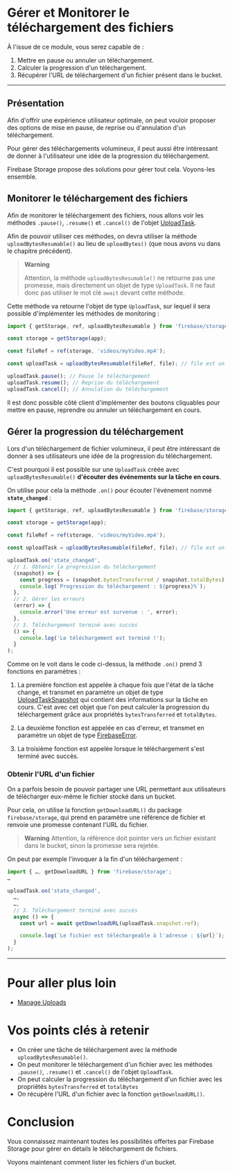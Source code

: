 # Gérer et Monitorer le téléchargement des fichiers

À l'issue de ce module, vous serez capable de :

1. Mettre en pause ou annuler un téléchargement.
2. Calculer la progression d'un téléchargement.
3. Récupérer l'URL de téléchargement d'un fichier présent dans le bucket.

---

## Présentation

Afin d'offrir une expérience utilisateur optimale, on peut vouloir proposer des options de mise en pause, de reprise ou d'annulation d'un téléchargement.

Pour gérer des téléchargements volumineux, il peut aussi être intéressant de donner à l'utilisateur une idée de la progression du téléchargement.

Firebase Storage propose des solutions pour gérer tout cela. Voyons-les ensemble.

## Monitorer le téléchargement des fichiers

Afin de monitorer le téléchargement des fichiers, nous allons voir les méthodes `.pause()`, `.resume()` et `.cancel()` de l'objet [UploadTask](https://firebase.google.com/docs/reference/js/storage.uploadtask.md?hl=en#uploadtask_interface).

Afin de pouvoir utiliser ces méthodes, on devra utiliser la méthode `uploadBytesResumable()` au lieu de `uploadBytes()` (que nous avons vu dans le chapitre précédent).

> **Warning**
>
> Attention, la méthode `uploadBytesResumable()` ne retourne pas une promesse, mais directement un objet de type `UploadTask`.
> Il ne faut donc pas utiliser le mot clé `await` devant cette méthode.

Cette méthode va retourne l'objet de type `UploadTask`, sur lequel il sera possible d'implémenter les méthodes de monitoring :

```js
import { getStorage, ref, uploadBytesResumable } from 'firebase/storage';

const storage = getStorage(app);

const fileRef = ref(storage, 'videos/myVideo.mp4');

const uploadTask = uploadBytesResumable(fileRef, file); // file est un Blob

uploadTask.pause(); // Pause le téléchargement
uploadTask.resume(); // Reprise du téléchargement
uploadTask.cancel(); // Annulation du téléchargement
```

Il est donc possible côté client d'implémenter des boutons cliquables pour mettre en pause, reprendre ou annuler un téléchargement en cours.

## Gérer la progression du téléchargement

Lors d'un téléchargement de fichier volumineux, il peut être intéressant de donner à ses utilisateurs une idée de la progression du téléchargement.

C'est pourquoi il est possible sur une `UploadTask` créée avec `uploadBytesResumable()` **d'écouter des événements sur la tâche en cours**.

On utilise pour cela la méthode `.on()` pour écouter l'événement nommé **`state_changed`** :

```js
import { getStorage, ref, uploadBytesResumable } from 'firebase/storage';

const storage = getStorage(app);

const fileRef = ref(storage, 'videos/myVideo.mp4');

const uploadTask = uploadBytesResumable(fileRef, file); // file est un Blob

uploadTask.on('state_changed',
  // 1. Obtenir la progression du téléchargement
  (snapshot) => {
    const progress = (snapshot.bytesTransferred / snapshot.totalBytes) * 100;
    console.log(`Progression du téléchargement : ${progress}%`);
  },
  // 2. Gérer les erreurs
  (error) => {
    console.error('Une erreur est survenue : ', error);
  },
  // 3. Téléchargement terminé avec succès
  () => {
    console.log('Le téléchargement est terminé !');
  }
);
```

Comme on le voit dans le code ci-dessus, la méthode `.on()` prend 3 fonctions en paramètres :

1. La première fonction est appelée à chaque fois que l'état de la tâche change, et transmet en paramètre un objet de type [UploadTaskSnapshot](https://firebase.google.com/docs/reference/js/storage.uploadtasksnapshot.md?hl=en#uploadtasksnapshot_interface) qui contient des informations sur la tâche en cours.
  C'est avec cet objet que l'on peut calculer la progression du téléchargement grâce aux propriétés `bytesTransferred` et `totalBytes`.

2. La deuxième fonction est appelée en cas d'erreur, et transmet en paramètre un objet de type [FirebaseError](https://firebase.google.com/docs/reference/js/firebase.error.md?hl=en#firebaseerror_interface).

3. La troisième fonction est appelée lorsque le téléchargement s'est terminé avec succès.

### Obtenir l'URL d'un fichier

On a parfois besoin de pouvoir partager une URL permettant aux utilisateurs de télécharger eux-même le fichier stocké dans un bucket.

Pour cela, on utilise la fonction `getDownloadURL()` du package `firebase/storage`, qui prend en paramètre une référence de fichier et renvoie une promesse contenant l'URL du fichier.

> **Warning**
> Attention, la référence doit pointer vers un fichier existant dans le bucket, sinon la promesse sera rejetée.

On peut par exemple l'invoquer à la fin d'un téléchargement :

```js
import { …, getDownloadURL } from 'firebase/storage';
…

uploadTask.on('state_changed',
  …,
  …,
  // 3. Téléchargement terminé avec succès
  async () => {
    const url = await getDownloadURL(uploadTask.snapshot.ref);

    console.log(`Le fichier est téléchargeable à l'adresse : ${url}`);
  }
);
```

---

# Pour aller plus loin

- [Manage Uploads](https://firebase.google.com/docs/storage/web/upload-files?hl=en#manage_uploads)

# Vos points clés à retenir

- On créer une tâche de téléchargement avec la méthode `uploadBytesResumable()`.
- On peut monitorer le téléchargement d'un fichier avec les méthodes `.pause()`, `.resume()` et `.cancel()` de l'objet `UploadTask`.
- On peut calculer la progression du téléchargement d'un fichier avec les propriétés `bytesTransferred` et `totalBytes`
- On récupère l'URL d'un fichier avec la fonction `getDownloadURL()`.

# Conclusion

Vous connaissez maintenant toutes les possibilités offertes par Firebase Storage pour gérer en détails le téléchargement de fichiers.

Voyons maintenant comment lister les fichiers d'un bucket.
